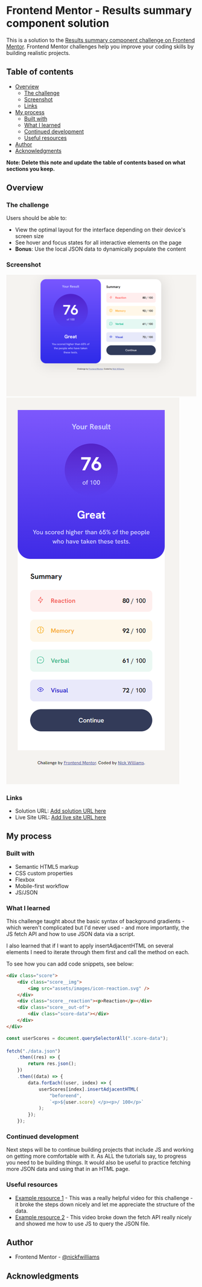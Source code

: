 # Frontend Mentor - Results summary component solution

This is a solution to the [Results summary component challenge on Frontend Mentor](https://www.frontendmentor.io/challenges/results-summary-component-CE_K6s0maV). Frontend Mentor challenges help you improve your coding skills by building realistic projects.

## Table of contents

- [Overview](#overview)
  - [The challenge](#the-challenge)
  - [Screenshot](#screenshot)
  - [Links](#links)
- [My process](#my-process)
  - [Built with](#built-with)
  - [What I learned](#what-i-learned)
  - [Continued development](#continued-development)
  - [Useful resources](#useful-resources)
- [Author](#author)
- [Acknowledgments](#acknowledgments)

**Note: Delete this note and update the table of contents based on what sections you keep.**

## Overview

### The challenge

Users should be able to:

- View the optimal layout for the interface depending on their device's screen size
- See hover and focus states for all interactive elements on the page
- **Bonus**: Use the local JSON data to dynamically populate the content

### Screenshot

![](assets/images/results-desktop.png)
![](assets/images/results-mobile.png)

### Links

- Solution URL: [Add solution URL here](https://your-solution-url.com)
- Live Site URL: [Add live site URL here](https://nickfwilliams.github.io/frontend-mentor/ResultsSummaryComponent/)

## My process

### Built with

- Semantic HTML5 markup
- CSS custom properties
- Flexbox
- Mobile-first workflow
- JS/JSON

### What I learned

This challenge taught about the basic syntax of background gradients - which weren't complicated but I'd never used - and more importantly, the JS fetch API and how to use JSON data via a script.

I also learned that if I want to apply insertAdjacentHTML on several elements I need to iterate through them first and call the method on each.

To see how you can add code snippets, see below:

```html
<div class="score">
	<div class="score__img">
		<img src="assets/images/icon-reaction.svg" />
	</div>
	<div class="score__reaction"><p>Reaction</p></div>
	<div class="score__out-of">
		<div class="score-data"></div>
	</div>
</div>
```

```js
const userScores = document.querySelectorAll(".score-data");

fetch("./data.json")
	.then((res) => {
		return res.json();
	})
	.then((data) => {
		data.forEach((user, index) => {
			userScores[index].insertAdjacentHTML(
				"beforeend",
				`<p>${user.score} </p><p>/ 100</p>`
			);
		});
	});
```

### Continued development

Next steps will be to continue building projects that include JS and working on getting more comfortable with it. As ALL the tutorials say, to progress you need to be building things. It would also be useful to practice fetching more JSON data and using that in an HTML page.

### Useful resources

- [Example resource 1](https://www.youtube.com/watch?v=XJ63R1J05ik&ab_channel=HelpPeople) - This was a really helpful video for this challenge - it broke the steps down nicely and let me appreciate the structure of the data.
- [Example resource 2](https://www.youtube.com/watch?v=Oage6H4GX2o&ab_channel=ByteGrad) - This video broke down the fetch API really nicely and showed me how to use JS to query the JSON file.

## Author

- Frontend Mentor - [@nickfwilliams](https://www.frontendmentor.io/profile/yourusername)

## Acknowledgments
